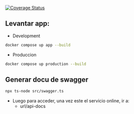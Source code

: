 [![Coverage Status](https://coveralls.io/repos/github/TwitSnap-grupo2/Services-Registry/badge.svg)](https://coveralls.io/github/TwitSnap-grupo2/Services-Registry)

## Levantar app:

- Development

```bash
docker compose up app --build
```

- Produccion

```bash
docker compose up production --build
```

## Generar docu de swagger

```bash
npx ts-node src/swagger.ts
```

- Luego para acceder, una vez este el servicio online, ir a:
  - url/api-docs
